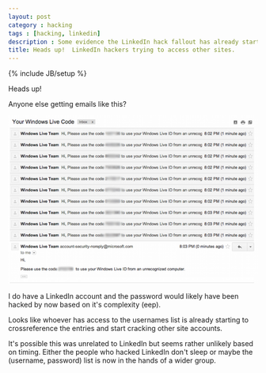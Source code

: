```yaml
---
layout: post
category : hacking
tags : [hacking, linkedin]
description : Some evidence the LinkedIn hack fallout has already started with attempts to log into other accounts.
title: Heads up!  LinkedIn hackers trying to access other sites.
---
```

{% include JB/setup %}

Heads up!

Anyone else getting emails like this?

![Screenshot of GMail showing hack attempt](/blog/images/linkedin/hack-attempt-screenshot.png)

I do have a LinkedIn account and the password would likely have been hacked by now based on it's complexity (eep).

Looks like whoever has access to the usernames list is already starting to crossreference the entries and start cracking other site accounts.

It's possible this was unrelated to LinkedIn but seems rather unlikely based on timing.  Either the people who hacked LinkedIn don't sleep or maybe the (username, password) list is now in the hands of a wider group.
